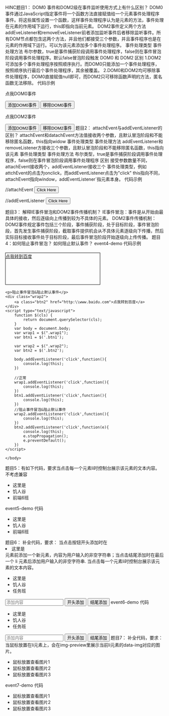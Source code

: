 HINC题目1： DOM0 事件和DOM2级在事件监听使用方式上有什么区别？
DOM0事件通过JavaScript指定事件将一个函数方法直接赋值给一个元素事件处理程序事件。将这些属性设置一个函数，这样事件处理程序认为是元素的方法，事件处理在元素的作用域下运行，this即指向当前元素。
DOM2事件定义两个方法addEveListener和removeEveListener前者添加监听事件后者移除监听事件。所有DOM节点都包含这两个方法，并且他们都接受三个参数，并且事件程序也是在元素的作用域下运行。可以为该元素添加多个事件处理程序。
事件处理类型
事件处理方法
布尔参数，true是事件捕获阶段调用事件处理程序，false则在事件冒泡阶段调用事件处理程序。默认false冒泡阶段触发
DOM0 和 DOM2 区别
1.DOM2可添加多个事件处理程序按照顺序执行。而DOM0只能添加一个事件处理程序，按照顺序执行最后个事件处理程序，其余被覆盖。
2.DOM0和DOM2均可移除事件处理程序，DOM0直接赋值null即可，而DOM2只可移除函数声明的方法，匿名函数无法移除。
代码示例

<p id="dom0">点我DOM0事件</p>
<button id="btnAddDom0">添加DOM0事件</button>
<button id="btnRemoveDom0">移除DOM0事件</button>


<p id="dom2">点我DOM2事件</p>
<button id="btnAddDom2">添加DOM2事件</button>
<button id="btnRemoveDom2">移除DOM2事件</button>
<script>
	var dom0 = document.getElementById("dom0");
	var dom2 = document.getElementById("dom2");


	var AddDom0 = document.getElementById("btnAddDom0");
	var removeDom0 = document.getElementById("btnRemoveDom0");
	var addDom2 = document.getElementById("btnAddDom2");
	var removeDom2 = document.getElementById("btnRemoveDom2");


	//DOM0
	//添加DOM0事件
	AddDom0.onclick = function() {
		console.log("已添加DOM0事件")
		dom0.onclick = function() {
			console.log("点我DOM0事件");
		}
	}
	//移除DOM0事件
	removeDom0.onclick = function () {
		console.log("已移除DOM0事件");
		dom0.onclick = null;
	}


	//DOM2  	
	addDom2.addEventListener("click",sayhello);
	removeDom2.addEventListener("click",sayhello);

	function sayhello(){
		if(this.id === "btnAddDom2"){
			//添加DOM2事件
    		dom2.addEventListener("click",dom2event);
    		console.log("已添加DOM2事件");
		}

		if(this.id === "btnRemoveDom2"){
			//移除DOM2事件
			dom2.removeEventListener("click",dom2event);
			console.log("已移除DOM2事件");
		}
	}

	function dom2event(){
		console.log("点我DOM2事件")
	}
</script>
题目2： attachEvent与addEventListener的区别？
attachEvent和datachEvent方法值接收两个参数，且默认冒泡阶段和不能移除匿名函数，this指向widow
事件处理类型
事件处理方法
addEventListener和removeListener方接收三个参数，且默认冒泡阶段和不能移除匿名函数，this指向该元素
事件处理类型
事件处理方法
布尔类型，true是事件捕获阶段调用事件处理程序，false则在事件冒泡阶段调用事件处理程序
区别
接受参数数量不同，attachEvent接收两个，addEventListener接收三个
事件处理类型，例如attchEvent的点击为onclick，而addEventListener点击为"click"
this指向不同，attachEvent指向window，addEventListener`指元素本身。
代码示例

//attachEvent
<input id="btnClick" type="button" value="Click Here" />

<script type="text/javascript">
    var btnClick = document.getElementById('btnClick');

    var handler=function() {
        alert(this.id);
    }

    btnClick.attachEvent('onclick', handler);
    btnClick.detachEvent('onclick', handler);
</script>

//addEventListener
<input id="btnClick" type="button" value="Click Here" />

<script type="text/javascript">
var btnClick = document.getElementById('btnClick');

var handler=function() {
    alert(this.id);
}

btnClick.addEventListener('click', handler, false);
btnClick.removeEventListener('click', handler, false);
</script>
题目3： 解释IE事件冒泡和DOM2事件传播机制？
IE事件冒泡：事件是从开始由最具体的接收，然后逐级向上传播到较为不具体的元素。
DOM2事件传播机制：DOM2事件规定事件包括三个阶段，事件捕获阶段，处于目标阶段，事件冒泡阶段，首先发生事件捕获阶段，截取事件提供机会从不具体元素逐级向下传播，然后实际目标接收事件处于目标阶段，最后事件冒泡阶段开始逐级向上传传播。
题目4：如何阻止事件冒泡？ 如何阻止默认事件？
event4-demo
代码示例

<!DOCTYPE html>
<html lang="en">
    <head>
        <meta charset="utf-8">
        <style type="text/css">
        	.wrap1,.wrap2{
        		width:300px;
        		height:100px;
        		border: 1px solid #000;
        		margin-top:20px;
        	}
        </style>
    </head>
    <body>
	<div class="wrap1">
		<a class="btn1" href="http:\\www.baidu.com">点我转到百度</a>
	</div>
	
	<p>阻止事件冒泡&阻止默认事件</p>
	<div class="wrap2">
		<a class="btn2" href="http:\\www.baidu.com">点我转到百度</a>
	</div>
	<script type="text/javascript">
		function $(cls) {
			return document.querySelector(cls); 
		}
		var body = document.body;
		var wrap1 = $(".wrap1");
		var btn1 = $('.btn1');

		var wrap2 = $(".wrap2");
		var btn2 = $('.btn2');

		body.addEventListener('click',function(){
			console.log(this);
		})

		//正常
		wrap1.addEventListener('click',function(){
			console.log(this);
		})
		btn1.addEventListener('click',function(){
			console.log(this);
		})
		//阻止事件冒泡&阻止默认事件
		wrap2.addEventListener('click',function(){
			console.log(this);
		})
		btn2.addEventListener('click',function(e){
			console.log(this);
			e.stopPropagation();
			e.preventDefault();
		})
	</script>

    </body>
</html>
题目5：有如下代码，要求当点击每一个元素li时控制台展示该元素的文本内容。不考虑兼容
<ul class="ct">
    <li>这里是</li>
    <li>饥人谷</li>
    <li>前端6班</li>
</ul>
<script>
//todo ...
</script>
event5-demo
代码

<ul class="ct">
    <li>这里是</li>
    <li>饥人谷</li>
    <li>前端6班</li>
</ul>
<script>
//todo ...
	var ct = $('.ct');

	ct.addEventListener('click',function(e){
		console.log(e.target.innerText);
	})

	function $ (cls) {
		return document.querySelector(cls);
	}
</script>
题目6： 补全代码，要求：
当点击按钮开头添加时在<li>这里是</li>元素前添加一个新元素，内容为用户输入的非空字符串；当点击结尾添加时在最后一个 li 元素后添加用户输入的非空字符串.
当点击每一个元素li时控制台展示该元素的文本内容。
<ul class="ct">
    <li>这里是</li>
    <li>饥人谷</li>
    <li>任务班</li>
</ul>
<input class="ipt-add-content" placeholder="添加内容"/>
<button id="btn-add-start">开头添加</button>
<button id="btn-add-end">结尾添加</button>
<script>
//你的代码
</script>
event6-demo
代码

<ul class="ct">
    <li>这里是</li>
    <li>饥人谷</li>
    <li>任务班</li>
</ul>
<input class="ipt-add-content" placeholder="添加内容"/>
<button id="btn-add-start">开头添加</button>
<button id="btn-add-end">结尾添加</button>
<script>
//你的代码
    var ct = $('.ct');
    var cont = $('.ipt-add-content');
    var addStart = $('#btn-add-start');
    var addEnd = $('#btn-add-end');

	//监听事件添加元素
	addStart.addEventListener('click',addContent);
	addEnd.addEventListener('click',addContent);
	function addContent(e){
		//字符串长度小于等于0，return
		if(cont.value.length <= 0 ) return;

		var li = document.createElement('li');
		li.innerText = cont.value;
		
		if(this.id === "btn-add-start"){
			var firstNode = ct.firstElementChild;
			ct.insertBefore(li,firstNode);
		}
		if(this.id === "btn-add-end"){
			ct.appendChild(li);
		}
	}

	//点击元素显示文本内容。事件代理
	ct.addEventListener('click',function(e) {
		console.log(e.target.innerText)
	})

	function $ (obj){
		return	document.querySelector(obj);
	}
	function $$ (array){
		return	document.querySelectorAll(array);
	}
</script>
题目7： 补全代码，要求：当鼠标放置在li元素上，会在img-preview里展示当前li元素的data-img对应的图片。
<ul class="ct">
    <li data-img="1.png">鼠标放置查看图片1</li>
    <li data-img="2.png">鼠标放置查看图片2</li>
    <li data-img="3.png">鼠标放置查看图片3</li>
</ul>
<div class="img-preview"></div>
<script>
//你的代码
</script>
event7-demo
代码

<ul class="ct">
    <li data-img="1.png">鼠标放置查看图片1</li>
    <li data-img="2.png">鼠标放置查看图片2</li>
    <li data-img="3.png">鼠标放置查看图片3</li>
</ul>
<div class="img-preview"></div>
<script>
//你的代码
var ct = $('.ct');
var preview = $('.img-preview');
ct.addEventListener('mouseover',function(e){
	//移除图片还原默认状态
	if(preview.children.length > 0){
		[].forEach.call(preview.children,function(node){
			preview.removeChild(node);
		})
	}
	//鼠标悬浮指定位置显示对应图像
	if(e.target.tagName.toLowerCase() === 'li'){
		var image = document.createElement('img');
		image.src = './img/' + e.target.dataset.img;
		preview.appendChild(image);
	}
})

function $ (cls){
	return document.querySelector(cls);
}
function $$(cls){
